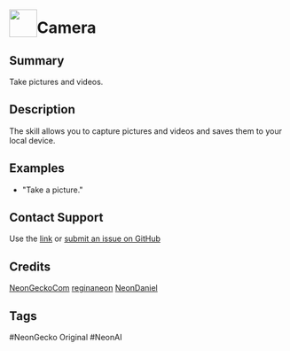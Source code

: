 # <img src='https://0000.us/klatchat/app/files/neon_images/icons/neon_skill.png' card_color="#FF8600" width="50" style="vertical-align:bottom">Camera 
  
## Summary  

Take pictures and videos.

## Description  
  
The skill allows you to capture pictures and videos and saves them to your local device.
  
## Examples  

- "Take a picture."

## Contact Support
Use the [link](https://neongecko.com/ContactUs) or [submit an issue on GitHub](https://help.github.com/en/articles/creating-an-issue)

## Credits
[NeonGeckoCom](https://github.com/NeonGeckoCom)
[reginaneon](https://github.com/reginaneon)
[NeonDaniel](https://github.com/neondaniel)

## Tags
#NeonGecko Original
#NeonAI
